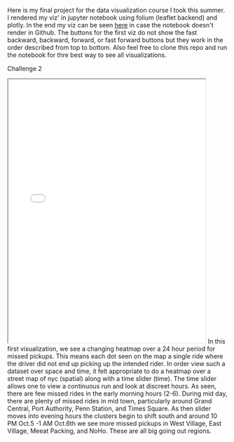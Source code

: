 Here is my final project for the data visualization course I took this summer. I rendered my viz' in jupyter notebook using folium (leaflet backend) and plotly. In the end my viz can be seen [here](https://nbviewer.jupyter.org/github/nbc270/data_visualization_final/blob/master/data_viz_final_project_images.ipynb) in case the notebook doesn't render in Github. The buttons for the first viz do not show the fast backward, backward, forward, or fast forward buttons but they work in the order described from top to bottom. Also feel free to clone this repo and run the notebook for thre best way to see all visualizations. 

Challenge 2
<iframe width="450" height="600" src='challenge_2.html'></iframe>
In this first visualization, we see a changing heatmap over a 24 hour period for missed pickups. This means each dot seen on the map a single ride where the driver did not end up picking up the intended rider. In order view such a dataset over space and time, it felt appropriate to do a heatmap over a street map of nyc (spatial) along with a time slider (time). The time slider allows one to view a continuous run and look at discreet hours. As seen, there are few missed rides in the early morning hours (2-6). During mid day, there are plenty of missed rides in mid town, particularly around Grand Central, Port Authority, Penn Station, and Times Square. As then slider moves into evening hours the clusters begin to shift south and around 10 PM Oct.5 -1 AM Oct.6th we see more missed pickups in West Village, East Village, Meeat Packing, and NoHo. These are all big going out regions.
